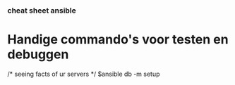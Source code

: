 ### cheat sheet ansible

# Handige commando's voor testen en debuggen
/* seeing facts of ur servers */ 
$ansible db -m setup